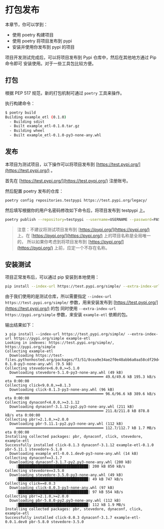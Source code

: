 # 打包发布

本章节，你可以学到：

- 使用 poetry 构建项目
- 使用 poetry 将项目发布到 pypi
- 安装并使用你发布到 pypi 的项目

项目开发测试完成后，可以将项目发布到 Pypi 仓库中，然后在其他地方通过 Pip 命令即可
安装使用。对于一些工具包比较方便。

## 打包

根据 PEP 517 规范，新的打包机制可通过 `poetry` 工具来操作。

执行构建命令：

```bash
$ poetry build
Building example_etl (0.1.0)
  - Building sdist
  - Built example_etl-0.1.0.tar.gz
  - Building wheel
  - Built example_etl-0.1.0-py3-none-any.whl

```

## 发布

本项目为测试项目，以下操作可以将项目发布到 [https://test.pypi.org/](https://test.pypi.org/) 。

首先在 [https://test.pypi.org/](https://test.pypi.org/) 注册账号。

然后配置 poetry 发布的仓库：

```bash
poetry config repositories.testpypi https://test.pypi.org/legacy/
```

然后填写根据你的用户名密码修改如下命令后，将项目发布到 testpypi 上。

```bash
poetry publish --repository=testpypi --username=USERNAME --password=PASSWORD
```

> 注意：不建议将测试项目发布到 [https://pypi.org/](https://pypi.org/) 上。在 [https://pypi.org/](https://pypi.org/) 上的项目名称是全局唯一的，
> 所以如果你考虑到将项目发布到 [https://pypi.org/](https://pypi.org/) 上前，应定一个不存在名称。

## 安装测试

项目正常发布后，可以通过 pip 安装到本地使用：

```bash
pip install --index-url https://test.pypi.org/simple/ --extra-index-url https://pypi.org/simple example-etl
```

由于我们使用的是测试仓库，所以需要指定 `--index-url https://test.pypi.org/simple/` 参数，用来安装发布到 [https://test.pypi.org/](https://test.pypi.org/) 的包
同时使用 `--extra-index-url https://pypi.org/simple` 参数，来安装 `example-etl` 依赖的包。

输出结果如下：

```text
❯ pip install --index-url https://test.pypi.org/simple/ --extra-index-url https://pypi.org/simple example-etl
Looking in indexes: https://test.pypi.org/simple/, https://pypi.org/simple
Collecting example-etl
  Downloading https://test-files.pythonhosted.org/packages/f3/51/8cea9e34ae2f0e48abb6a0aa58cdf29d4d2900bdd97e45b8d4ee24b357f0/example_etl-0.1.0-py3-none-any.whl (9.5 kB)
Collecting stevedore<6.0.0,>=5.1.0
  Downloading stevedore-5.1.0-py3-none-any.whl (49 kB)
     ━━━━━━━━━━━━━━━━━━━━━━━━━━━━━━━━━━━━━━━━ 49.6/49.6 kB 195.3 kB/s eta 0:00:00
Collecting click<9.0.0,>=8.1.3
  Downloading click-8.1.3-py3-none-any.whl (96 kB)
     ━━━━━━━━━━━━━━━━━━━━━━━━━━━━━━━━━━━━━━━━ 96.6/96.6 kB 389.6 kB/s eta 0:00:00
Collecting dynaconf<4.0.0,>=3.1.12
  Downloading dynaconf-3.1.12-py2.py3-none-any.whl (211 kB)
     ━━━━━━━━━━━━━━━━━━━━━━━━━━━━━━━━━━━━━━━━ 211.8/211.8 kB 878.8 kB/s eta 0:00:00
Collecting pbr!=2.1.0,>=2.0.0
  Downloading pbr-5.11.1-py2.py3-none-any.whl (112 kB)
     ━━━━━━━━━━━━━━━━━━━━━━━━━━━━━━━━━━━━━━━━ 112.7/112.7 kB 1.7 MB/s eta 0:00:00
Installing collected packages: pbr, dynaconf, click, stevedore, example-etl
Successfully installed click-8.1.3 dynaconf-3.1.12 example-etl-0.1.0 pbr-5.11.1 stevedore-5.1.0
  Downloading example_etl-0.0.1.dev0-py3-none-any.whl (14 kB)
Collecting dynaconf==3.1.7
  Downloading dynaconf-3.1.7-py2.py3-none-any.whl (200 kB)
     |████████████████████████████████| 200 kB 850 kB/s            
Collecting stevedore==3.5.0
  Downloading stevedore-3.5.0-py3-none-any.whl (49 kB)
     |████████████████████████████████| 49 kB 747 kB/s            
Collecting click==8.0.3
  Downloading click-8.0.3-py3-none-any.whl (97 kB)
     |████████████████████████████████| 97 kB 554 kB/s            
Collecting pbr!=2.1.0,>=2.0.0
  Downloading pbr-5.8.0-py2.py3-none-any.whl (112 kB)
     |████████████████████████████████| 112 kB 1.9 MB/s            
Installing collected packages: pbr, stevedore, dynaconf, click, example-etl
Successfully installed click-8.0.3 dynaconf-3.1.7 example-etl-0.0.1.dev0 pbr-5.8.0 stevedore-3.5.0

```
